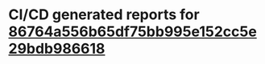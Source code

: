# CI/CD generated reports for [86764a556b65df75bb995e152cc5e29bdb986618](https://github.com/hydephp/develop/commit/86764a556b65df75bb995e152cc5e29bdb986618)
